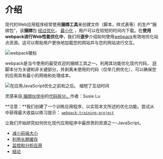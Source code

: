 # 介绍

现代的Web应用程序经常使用**捆绑工具**来创建文件（脚本，样式表等）的生产“捆绑包”，该**捆绑**包 [经过优化](https://developers.google.cn/web/fundamentals/performance/optimizing-content-efficiency/javascript-startup-optimization)， [最小化](https://developers.google.cn/web/fundamentals/performance/optimizing-content-efficiency/optimize-encoding-and-transfer) ，用户可以在较短的时间内下载。在**使用webpack进行Web性能优化中**，我们将**逐步**介绍如何使用[webpack](https://webpack.js.org/)有效地优化站点资源。这可以帮助用户更快地加载您的网站并与您的网站进行交互。

![webpack徽标](https://developers.google.cn/web/fundamentals/performance/webpack/webpack-logo.png)

webpack是当今使用的最受欢迎的捆绑工具之一。利用其功能优化现代代码， [将](https://developers.google.cn/web/fundamentals/performance/webpack/use-long-term-caching#lazy-loading) 脚本分为关键和非关键部分，并剥离未使用的代码（仅举几例优化），可以确保您的应用具有最小的网络和处理成本。

![在应用JavaScript优化之前和之后。 缩短了互动时间](https://developers.google.cn/web/fundamentals/performance/webpack/code-splitting.png) 

灵感来自[ 捆绑伙伴中](http://www.susielu.com/data-viz/bundle-buddy)的[代码拆分，](http://www.susielu.com/data-viz/bundle-buddy)作者：Susie Lu

**注意：**我们创建了一个训练应用程序，以实现本文所述的优化功能。尝试从中获得最大收益以练习提示： [`webpack-training-project`](https://github.com/GoogleChromeLabs/webpack-training-project)

让我们开始研究如何优化现代应用程序中最昂贵的资源之一-JavaScript。

- [减小前端大小](https://developers.google.cn/web/fundamentals/performance/webpack/decrease-frontend-size)
- [利用长期缓存](https://developers.google.cn/web/fundamentals/performance/webpack/use-long-term-caching)
- [监控和分析应用](https://developers.google.cn/web/fundamentals/performance/webpack/monitor-and-analyze)
- [结论](https://developers.google.cn/web/fundamentals/performance/webpack/conclusion)